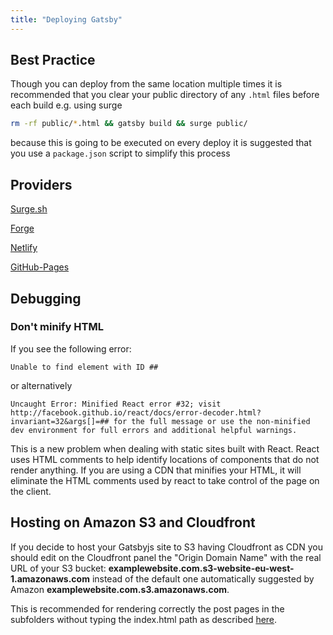 ```yaml
---
title: "Deploying Gatsby"
---
```


## Best Practice


Though you can deploy from the same location multiple times it is recommended that you clear your public directory of any `.html` files before each build
e.g. using surge

```bash
rm -rf public/*.html && gatsby build && surge public/
```

because this is going to be executed on every deploy it is suggested that you use a `package.json` script to simplify this process

## Providers

[Surge.sh](http://surge.sh/)

[Forge](https://getforge.com/)

[Netlify](https://www.netlify.com/)

[GitHub-Pages](https://pages.github.com/)

## Debugging

### Don't minify HTML

If you see the following error:

```
Unable to find element with ID ##
```

or alternatively

```
Uncaught Error: Minified React error #32; visit http://facebook.github.io/react/docs/error-decoder.html?invariant=32&args[]=## for the full message or use the non-minified dev environment for full errors and additional helpful warnings.
```

This is a new problem when dealing with static sites built with React.  React uses HTML comments to help identify locations of components that do not render anything.  If you are using a CDN that minifies your HTML, it will eliminate the HTML comments used by react to take control of the page on the client.

## Hosting on Amazon S3 and Cloudfront
If you decide to host your Gatsbyjs site to S3 having Cloudfront as CDN you should edit on the Cloudfront panel the "Origin Domain Name" with the real URL of your S3 bucket: **examplewebsite.com.s3-website-eu-west-1.amazonaws.com** instead of the default one automatically suggested by Amazon **examplewebsite.com.s3.amazonaws.com**. 

This is recommended for rendering correctly the post pages in the subfolders without typing the index.html path as described [here](https://forums.aws.amazon.com/message.jspa?messageID=314454).  
